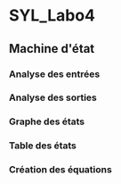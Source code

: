<div align="justify" style="margin-right:25px;margin-left:25px">

# SYL_Labo4

## Machine d'état

### Analyse des entrées

### Analyse des sorties

### Graphe des états

### Table des états

### Création des équations